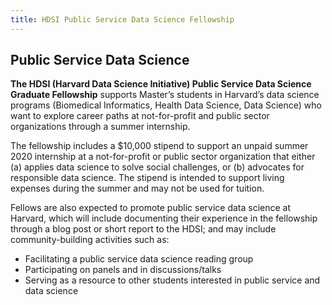 ```yaml
---
title: HDSI Public Service Data Science Fellowship
---
```

## Public Service Data Science
**The HDSI (Harvard Data Science Initiative) Public Service Data Science Graduate Fellowship** supports Master’s students in Harvard’s data science programs (Biomedical Informatics, Health Data Science, Data Science) who want to explore career paths at not-for-profit and public sector organizations through a summer internship.

The fellowship includes a $10,000 stipend to support an unpaid summer 2020 internship at a not-for-profit or public sector organization that either (a) applies data science to solve social challenges, or (b) advocates for responsible data science.  The stipend is intended to support living expenses during the summer and may not be used for tuition.

Fellows are also expected to promote public service data science at Harvard, which will include documenting their experience in the fellowship through a blog post or short report to the HDSI; and may include community-building activities such as:

- Facilitating a public service data science reading group
- Participating on panels and in discussions/talks
- Serving as a resource to other students interested in public service and data science
